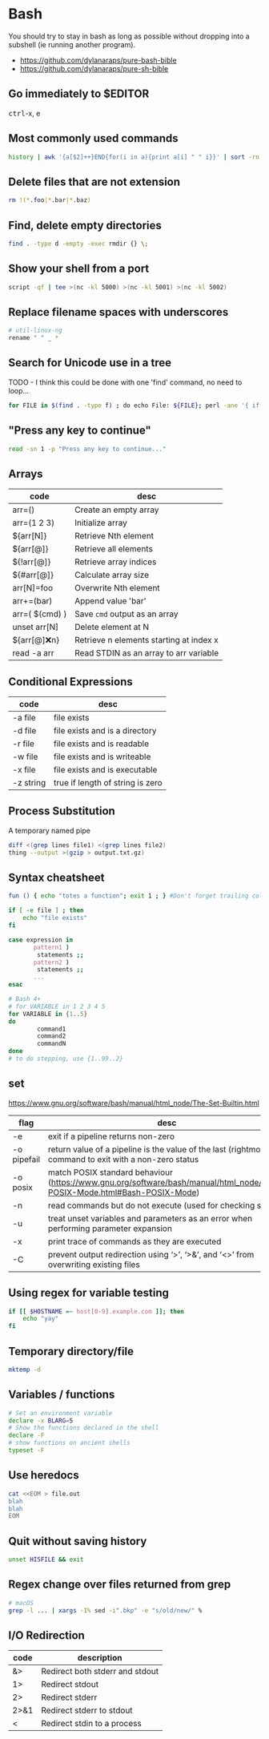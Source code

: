 # Bash

You should try to stay in bash as long as possible without dropping into a subshell (ie running another program).

- https://github.com/dylanaraps/pure-bash-bible
- https://github.com/dylanaraps/pure-sh-bible

## Go immediately to $EDITOR

<kbd>ctrl</kbd>-x, e

## Most commonly used commands

```bash
history | awk '{a[$2]++}END{for(i in a){print a[i] " " i}}' | sort -rn | head
```

## Delete files that are not extension

```bash
rm !(*.foo|*.bar|*.baz)
```

## Find, delete empty directories

```bash
find . -type d -empty -exec rmdir {} \;
```

## Show your shell from a port

```bash
script -qf | tee >(nc -kl 5000) >(nc -kl 5001) >(nc -kl 5002)
```

## Replace filename spaces with underscores

```bash
# util-linux-ng
rename " " _ *
```

## Search for Unicode use in a tree

TODO - I think this could be done with one 'find' command, no need to loop...

```bash
for FILE in $(find . -type f) ; do echo File: ${FILE}; perl -ane '{ if(m/[[:^ascii:]]/) {print  } } ' ${FILE}; done
```

## "Press any key to continue"

```bash
read -sn 1 -p "Press any key to continue..."
```

## Arrays

code           | desc
---            | ---
arr=()         | Create an empty array
arr=(1 2 3)    | Initialize array
${arr[N]}      | Retrieve Nth element
${arr[@]}      | Retrieve all elements
${!arr[@]}     | Retrieve array indices
${#arr[@]}     | Calculate array size
arr[N]=foo     | Overwrite Nth element
arr+=(bar)     | Append value 'bar'
arr=( $(cmd) ) | Save `cmd` output as an array
unset arr[N]   | Delete element at N
${arr[@]:x:n}  | Retrieve n elements starting at index x
read -a arr    | Read STDIN as an array to arr variable

## Conditional Expressions

code      | desc
---       | ---
-a file   | file exists
-d file   | file exists and is a directory
-r file   | file exists and is readable
-w file   | file exists and is writeable
-x file   | file exists and is executable
-z string | true if length of string is zero

## Process Substitution

A temporary named pipe

```bash
diff <(grep lines file1) <(grep lines file2)
thing --output >(gzip > output.txt.gz)
```

## Syntax cheatsheet

```bash
fun () { echo "totes a function"; exit 1 ; } #Don't forget trailing colon if one line

if [ -e file ] ; then
	echo "file exists"
fi

case expression in
       pattern1 )
       	statements ;;
       pattern2 )
       	statements ;;
       ...
esac

# Bash 4+
# for VARIABLE in 1 2 3 4 5
for VARIABLE in {1..5}
do
       	command1
       	command2
       	commandN
done
# to do stepping, use {1..99..2}
```

## set

<https://www.gnu.org/software/bash/manual/html_node/The-Set-Builtin.html>

flag        | desc
---         | ---
-e          | exit if a pipeline returns non-zero
-o pipefail | return value of a pipeline is the value of the last (rightmost) command to exit with a non-zero status
-o posix    | match POSIX standard behaviour (<https://www.gnu.org/software/bash/manual/html_node/Bash-POSIX-Mode.html#Bash-POSIX-Mode>)
-n          | read commands but do not execute (used for checking syntax)
-u          | treat unset variables and parameters as an error when performing parameter expansion
-x          | print trace of commands as they are executed
-C          | prevent output redirection using ‘>’, ‘>&’, and ‘<>’ from overwriting existing files


## Using regex for variable testing

```bash
if [[ $HOSTNAME =~ host[0-9].example.com ]]; then
    echo "yay"
fi
```

## Temporary directory/file

```bash
mktemp -d
```

## Variables / functions

```bash
# Set an environment variable
declare -x BLARG=5
# Show the functions declared in the shell
declare -F
# show functions on ancient shells
typeset -F
```

## Use heredocs

```bash
cat <<EOM > file.out
blah
blah
EOM
```

## Quit without saving history

```bash
unset HISFILE && exit
```

## Regex change over files returned from grep

```bash
# macOS
grep -l ... | xargs -I% sed -i".bkp" -e "s/old/new/" %
```

## I/O Redirection

code | description
---  | ---
&>   | Redirect both stderr and stdout
1>   | Redirect stdout
2>   | Redirect stderr
2>&1 | Redirect stderr to stdout
<    | Redirect stdin to a process

